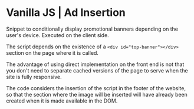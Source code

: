 # Vanilla JS | Ad Insertion

Snippet to conditionally display promotional banners depending on the user's device. Executed on the client side.

The script depends on the existence of a `<div id="top-banner"></div>` section on the page where it is called.

The advantage of using direct implementation on the front end is not that you don't need to separate cached versions of the page to serve when the site is fully responsive.

The code considers the insertion of the script in the footer of the website, so that the section where the image will be inserted will have already been created when it is made available in the DOM.
